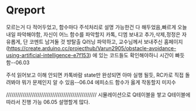 # Qreport

모르는거 다 적어두었고, 함수마다 주석처리로 설명 가능한건 다 해두었음,빠르게 오늘내일 파악해야함, 자신이 어느 함수를 파악할지 카톡, 디엠 보내고 추가,삭제,정정은 자유롭게, 단 코멘트 남겨둘 것
방탈출 Q러닝 파악하고, 교수님께서 보내주신 홈페이지(https://create.arduino.cc/projecthub/Varun2905/obstacle-avoidance-using-artificial-intelligence-e7f153) 에 있는 코드들도 확인해야하니 시간이 빠듯함--06.03

주석 읽어보고 이해 안되면 카톡바람 state만 완성되면 아마 실행 될듯, RC카로 직접 돌려봐야 뭐가 문제인지 알 수 있음--06.04
에피소드 함수가 옳게 작동할지 미지수

/////////////////////////////////////////////////
시뮬레이션으로 Q테이블을 쌓고 Q테이블에 따라서 진행 가능 06.05
설명할게 많다.
